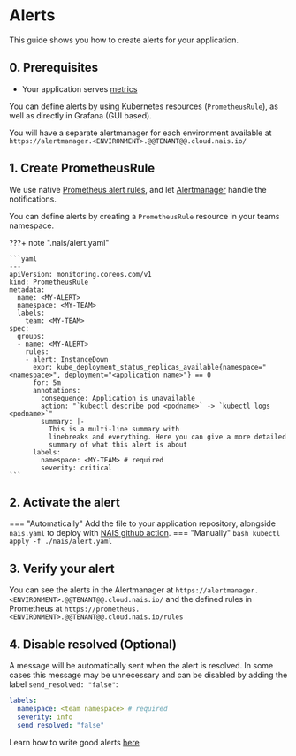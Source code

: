 # Alerts

This guide shows you how to create alerts for your application.

## 0. Prerequisites

- Your application serves [metrics](../metrics/expose.md)

You can define alerts by using Kubernetes resources (`PrometheusRule`), as well as directly in Grafana (GUI based).

You will have a separate alertmanager for each environment available at `https://alertmanager.<ENVIRONMENT>.@@TENANT@@.cloud.nais.io/`

## 1. Create PrometheusRule

We use native [Prometheus alert rules](https://prometheus.io/docs/prometheus/latest/configuration/alerting_rules/), and let [Alertmanager](https://prometheus.io/docs/alerting/latest/alertmanager/) handle the notifications.

You can define alerts by creating a `PrometheusRule` resource in your teams namespace.

???+ note ".nais/alert.yaml"

    ```yaml
    ---
    apiVersion: monitoring.coreos.com/v1
    kind: PrometheusRule
    metadata:
      name: <MY-ALERT>
      namespace: <MY-TEAM>
      labels:
        team: <MY-TEAM>
    spec:
      groups:
      - name: <MY-ALERT>
        rules:
        - alert: InstanceDown
          expr: kube_deployment_status_replicas_available{namespace="<namespace>", deployment="<application name>"} == 0
          for: 5m
          annotations:
            consequence: Application is unavailable
            action: "`kubectl describe pod <podname>` -> `kubectl logs <podname>`"
            summary: |-
              This is a multi-line summary with
              linebreaks and everything. Here you can give a more detailed
              summary of what this alert is about
          labels:
            namespace: <MY-TEAM> # required
            severity: critical
    ```

## 2. Activate the alert
=== "Automatically"
    Add the file to your application repository, alongside `nais.yaml` to deploy with [NAIS github action](../../cicd/github-action.md).
=== "Manually"
    ```bash
    kubectl apply -f ./nais/alert.yaml
    ```

## 3. Verify your alert
You can see the alerts in the Alertmanager at `https://alertmanager.<ENVIRONMENT>.@@TENANT@@.cloud.nais.io/` and the defined rules in Prometheus at `https://prometheus.<ENVIRONMENT>.@@TENANT@@.cloud.nais.io/rules`

## 4. Disable resolved (Optional)

A message will be automatically sent when the alert is resolved. In some cases this message may be unnecessary and can be disabled by adding the label `send_resolved: "false"`:

```yaml
labels:
  namespace: <team namespace> # required
  severity: info
  send_resolved: "false"
```

Learn how to write good alerts [here](../../../explanation/observability/alerts.md)